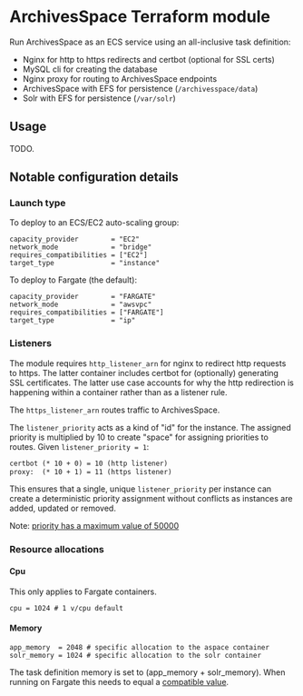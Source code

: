 # ArchivesSpace Terraform module

Run ArchivesSpace as an ECS service using an all-inclusive
task definition:

- Nginx for http to https redirects and certbot (optional for SSL certs)
- MySQL cli for creating the database
- Nginx proxy for routing to ArchivesSpace endpoints
- ArchivesSpace with EFS for persistence (`/archivesspace/data`)
- Solr with EFS for persistence (`/var/solr`)

## Usage

TODO.

## Notable configuration details

### Launch type

To deploy to an ECS/EC2 auto-scaling group:

```hcl
capacity_provider        = "EC2"
network_mode             = "bridge"
requires_compatibilities = ["EC2"]
target_type              = "instance"
```

To deploy to Fargate (the default):

```hcl
capacity_provider        = "FARGATE"
network_mode             = "awsvpc"
requires_compatibilities = ["FARGATE"]
target_type              = "ip"
```

### Listeners

The module requires `http_listener_arn` for nginx to redirect http
requests to https. The latter container includes certbot for (optionally)
generating SSL certificates. The latter use case accounts for why
the http redirection is happening within a container rather than as
a listener rule.

The `https_listener_arn` routes traffic to ArchivesSpace.

The `listener_priority` acts as a kind of "id" for the instance.
The assigned priority is multiplied by 10 to create "space" for
assigning priorities to routes. Given `listener_priority = 1`:

```txt
certbot (* 10 + 0) = 10 (http listener)
proxy:  (* 10 + 1) = 11 (https listener)
```

This ensures that a single, unique `listener_priority` per instance
can create a deterministic priority assignment without conflicts
as instances are added, updated or removed.

Note: [priority has a maximum value of 50000](https://docs.aws.amazon.com/elasticloadbalancing/latest/APIReference/API_CreateRule.html)

### Resource allocations

#### Cpu

This only applies to Fargate containers.

```hcl
cpu = 1024 # 1 v/cpu default
```

#### Memory

```hcl
app_memory  = 2048 # specific allocation to the aspace container
solr_memory = 1024 # specific allocation to the solr container
```

The task definition memory is set to (app_memory + solr_memory). When
running on Fargate this needs to equal a [compatible value](https://docs.aws.amazon.com/AmazonECS/latest/developerguide/AWS_Fargate.html).
